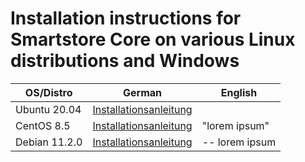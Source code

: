# Installation instructions for Smartstore Core on various Linux distributions and Windows

| OS/Distro               |German                          |English                         |
|----------------|-------------------------------|-----------------------------|
|Ubuntu 20.04|[Installationsanleitung](https://github.com/zihniartar/SmartstoreCoreUbuntu20.04-DE)                |           | n/a
|CentOS 8.5        |[Installationsanleitung](https://github.com/zihniartar/SmartstoreCoreCentOS8.5-DE)           |"lorem ipsum"            |
|Debian 11.2.0      |[Installationsanleitung](https://github.com/zihniartar/SmartstoreCoreDebian11.2.0-DE)|-- lorem ipsum|
